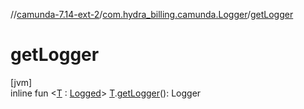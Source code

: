 //[camunda-7.14-ext-2](../../index.md)/[com.hydra_billing.camunda.Logger](index.md)/[getLogger](get-logger.md)

# getLogger

[jvm]\
inline fun <[T](get-logger.md) : [Logged](-logged/index.md)> [T](get-logger.md).[getLogger](get-logger.md)(): Logger
